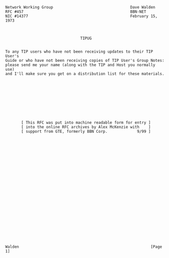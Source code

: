     Network Working Group                                  Dave Walden
    RFC #457                                               BBN-NET
    NIC #14377                                             February 15, 1973



                                     TIPUG


    To any TIP users who have not been receiving updates to their TIP User's
    Guide or who have not been receiving copies of TIP User's Group Notes:
    please send me your name (along with the TIP and Host you normally use)
    and I'll make sure you get on a distribution list for these materials.










           [ This RFC was put into machine readable form for entry ]
           [ into the online RFC archives by Alex McKenzie with    ]
           [ support from GTE, formerly BBN Corp.             9/99 ]

























    Walden                                                          [Page 1]
